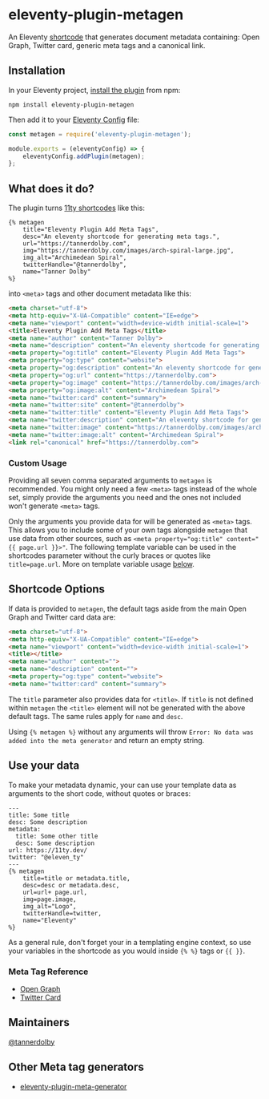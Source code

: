 # eleventy-plugin-metagen
An Eleventy [shortcode](https://www.11ty.dev/docs/shortcodes/) that generates document metadata containing: Open Graph, Twitter card, generic meta tags and a canonical link.

## Installation
In your Eleventy project, [install the plugin](https://www.npmjs.com/package/eleventy-plugin-metagen) from npm:

```
npm install eleventy-plugin-metagen
```

Then add it to your [Eleventy Config](https://www.11ty.dev/docs/config/) file:

```js
const metagen = require('eleventy-plugin-metagen');

module.exports = (eleventyConfig) => {
    eleventyConfig.addPlugin(metagen);
};
```

## What does it do?
The plugin turns [11ty shortcodes](https://www.11ty.dev/docs/shortcodes/) like this:

```nunjucks
{% metagen
    title="Eleventy Plugin Add Meta Tags",
    desc="An eleventy shortcode for generating meta tags.",
    url="https://tannerdolby.com",
    img="https://tannerdolby.com/images/arch-spiral-large.jpg",
    img_alt="Archimedean Spiral",
    twitterHandle="@tannerdolby",
    name="Tanner Dolby"
%}
```
into `<meta>` tags and other document metadata like this:

```html
<meta charset="utf-8">
<meta http-equiv="X-UA-Compatible" content="IE=edge">
<meta name="viewport" content="width=device-width initial-scale=1">
<title>Eleventy Plugin Add Meta Tags</title>
<meta name="author" content="Tanner Dolby">
<meta name="description" content="An eleventy shortcode for generating meta tags.">
<meta property="og:title" content="Eleventy Plugin Add Meta Tags">
<meta property="og:type" content="website">
<meta property="og:description" content="An eleventy shortcode for generating meta tags.">
<meta property="og:url" content="https://tannerdolby.com">
<meta property="og:image" content="https://tannerdolby.com/images/arch-spiral-large.jpg">
<meta property="og:image:alt" content="Archimedean Spiral">
<meta name="twitter:card" content="summary">
<meta name="twitter:site" content="@tannerdolby">
<meta name="twitter:title" content="Eleventy Plugin Add Meta Tags">
<meta name="twitter:description" content="An eleventy shortcode for generating meta tags.">
<meta name="twitter:image" content="https://tannerdolby.com/images/arch-spiral-large.jpg">
<meta name="twitter:image:alt" content="Archimedean Spiral">
<link rel="canonical" href="https://tannerdolby.com">
```

### Custom Usage
Providing all seven comma separated arguments to `metagen` is recommended. You might only need a few `<meta>` tags instead of the whole set, simply provide the arguments you need and the ones not included won't generate `<meta>` tags.

Only the arguments you provide data for will be generated as `<meta>` tags. This allows you to include some of your own tags alongside `metagen` that use data from other sources, such as `<meta property="og:title" content="{{ page.url }}>"`. The following template variable can be used in the shortcodes parameter without the curly braces or quotes like `title=page.url`. More on template variable usage [below](https://github.com/tannerdolby/eleventy-plugin-metagen#use-your-data).

## Shortcode Options

If data is provided to `metagen`, the default tags aside from the main Open Graph and Twitter card data are:

```html
<meta charset="utf-8">
<meta http-equiv="X-UA-Compatible" content="IE=edge">
<meta name="viewport" content="width=device-width initial-scale=1">
<title></title>
<meta name="author" content="">
<meta name="description" content="">
<meta property="og:type" content="website">
<meta name="twitter:card" content="summary">
```

The `title` parameter also provides data for `<title>`. If `title` is not defined within `metagen` the `<title>` element will not be generated with the above default tags. The same rules apply for `name` and `desc`.

Using `{% metagen %}` without any arguments will throw `Error: No data was added into the meta generator` and return an empty string.

## Use your data
To make your metadata dynamic, your can use your template data as arguments to the short code, without quotes or braces:
```nunjucks
---
title: Some title
desc: Some description
metadata:
  title: Some other title
  desc: Some description
url: https://11ty.dev/
twitter: "@eleven_ty"
---
{% metagen
    title=title or metadata.title,
    desc=desc or metadata.desc,
    url=url+ page.url,
    img=page.image,
    img_alt="Logo",
    twitterHandle=twitter,
    name="Eleventy"
%}
```
As a general rule, don't forget your in a templating engine context, so use your variables in the shortcode as you would inside `{% %}` tags or `{{ }}`.

### Meta Tag Reference
- [Open Graph](https://ogp.me/)
- [Twitter Card](https://developer.twitter.com/en/docs/twitter-for-websites/cards/overview/markup)

## Maintainers
[@tannerdolby](https://github.com/tannerdolby)

## Other Meta tag generators
- [eleventy-plugin-meta-generator](https://github.com/Ryuno-Ki/eleventy-plugin-meta-generator)
